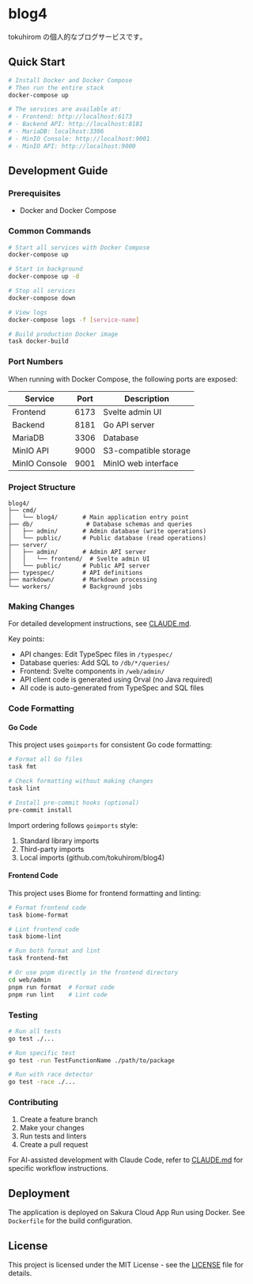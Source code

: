 # blog4

tokuhirom の個人的なブログサービスです｡

## Quick Start

```bash
# Install Docker and Docker Compose
# Then run the entire stack
docker-compose up

# The services are available at:
# - Frontend: http://localhost:6173
# - Backend API: http://localhost:8181
# - MariaDB: localhost:3306
# - MinIO Console: http://localhost:9001
# - MinIO API: http://localhost:9000
```

## Development Guide

### Prerequisites
- Docker and Docker Compose

### Common Commands

```bash
# Start all services with Docker Compose
docker-compose up

# Start in background
docker-compose up -d

# Stop all services
docker-compose down

# View logs
docker-compose logs -f [service-name]

# Build production Docker image
task docker-build
```

### Port Numbers

When running with Docker Compose, the following ports are exposed:

| Service | Port | Description |
|---------|------|-------------|
| Frontend | 6173 | Svelte admin UI |
| Backend | 8181 | Go API server |
| MariaDB | 3306 | Database |
| MinIO API | 9000 | S3-compatible storage |
| MinIO Console | 9001 | MinIO web interface |


### Project Structure

```
blog4/
├── cmd/
│   └── blog4/       # Main application entry point
├── db/               # Database schemas and queries
│   ├── admin/       # Admin database (write operations)
│   └── public/      # Public database (read operations)
├── server/
│   ├── admin/       # Admin API server
│   │   └── frontend/  # Svelte admin UI
│   └── public/      # Public API server
├── typespec/        # API definitions
├── markdown/        # Markdown processing
└── workers/         # Background jobs
```

### Making Changes

For detailed development instructions, see [CLAUDE.md](./CLAUDE.md).

Key points:
- API changes: Edit TypeSpec files in `/typespec/`
- Database queries: Add SQL to `/db/*/queries/`
- Frontend: Svelte components in `/web/admin/`
- API client code is generated using Orval (no Java required)
- All code is auto-generated from TypeSpec and SQL files

### Code Formatting

#### Go Code
This project uses `goimports` for consistent Go code formatting:

```bash
# Format all Go files
task fmt

# Check formatting without making changes
task lint

# Install pre-commit hooks (optional)
pre-commit install
```

Import ordering follows `goimports` style:
1. Standard library imports
2. Third-party imports
3. Local imports (github.com/tokuhirom/blog4)

#### Frontend Code
This project uses Biome for frontend formatting and linting:

```bash
# Format frontend code
task biome-format

# Lint frontend code
task biome-lint

# Run both format and lint
task frontend-fmt

# Or use pnpm directly in the frontend directory
cd web/admin
pnpm run format  # Format code
pnpm run lint    # Lint code
```

### Testing

```bash
# Run all tests
go test ./...

# Run specific test
go test -run TestFunctionName ./path/to/package

# Run with race detector
go test -race ./...
```

### Contributing

1. Create a feature branch
2. Make your changes
3. Run tests and linters
4. Create a pull request

For AI-assisted development with Claude Code, refer to [CLAUDE.md](./CLAUDE.md) for specific workflow instructions.

## Deployment

The application is deployed on Sakura Cloud App Run using Docker. See `Dockerfile` for the build configuration.

## License

This project is licensed under the MIT License - see the [LICENSE](LICENSE) file for details.
